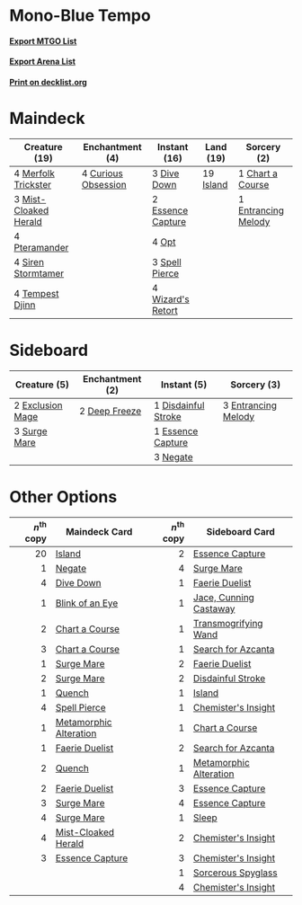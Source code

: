 # Mono-Blue Tempo

#### [Export MTGO List](../collection/Mono-Blue%20Tempo/Mono-Blue%20Tempo.txt)
#### [Export Arena List](../collection/Mono-Blue%20Tempo/Mono-Blue%20Tempo_arena.txt)
#### [Print on decklist.org](http://decklist.org/?deckmain=1%09Chart%20a%20Course%0A4%09Curious%20Obsession%0A3%09Dive%20Down%0A1%09Entrancing%20Melody%0A2%09Essence%20Capture%0A19%09Island%0A4%09Merfolk%20Trickster%0A3%09Mist-Cloaked%20Herald%0A4%09Opt%0A4%09Pteramander%0A4%09Siren%20Stormtamer%0A3%09Spell%20Pierce%0A4%09Tempest%20Djinn%0A4%09Wizard's%20Retort&deckside=2%09Deep%20Freeze%0A1%09Disdainful%20Stroke%0A3%09Entrancing%20Melody%0A1%09Essence%20Capture%0A2%09Exclusion%20Mage%0A3%09Negate%0A3%09Surge%20Mare)
# Maindeck

|                                         Creature (19)                                          |                                       Enchantment (4)                                        |                                        Instant (16)                                        |                                     Land (19)                                      |                                         Sorcery (2)                                          |
|------------------------------------------------------------------------------------------------|----------------------------------------------------------------------------------------------|--------------------------------------------------------------------------------------------|------------------------------------------------------------------------------------|----------------------------------------------------------------------------------------------|
|4 [Merfolk Trickster](http://gatherer.wizards.com/Pages/Card/Details.aspx?multiverseid=442944)  |4 [Curious Obsession](http://gatherer.wizards.com/Pages/Card/Details.aspx?multiverseid=439692)|3 [Dive Down](http://gatherer.wizards.com/Pages/Card/Details.aspx?multiverseid=435205)      |19 [Island](http://gatherer.wizards.com/Pages/Card/Details.aspx?multiverseid=439857)|1 [Chart a Course](http://gatherer.wizards.com/Pages/Card/Details.aspx?multiverseid=435200)   |
|3 [Mist-Cloaked Herald](http://gatherer.wizards.com/Pages/Card/Details.aspx?multiverseid=450257)|                                                                                              |2 [Essence Capture](http://gatherer.wizards.com/Pages/Card/Details.aspx?multiverseid=457181)|                                                                                    |1 [Entrancing Melody](http://gatherer.wizards.com/Pages/Card/Details.aspx?multiverseid=435207)|
|4 [Pteramander](http://gatherer.wizards.com/Pages/Card/Details.aspx?multiverseid=457191)        |                                                                                              |4 [Opt](http://gatherer.wizards.com/Pages/Card/Details.aspx?multiverseid=442948)            |                                                                                    |                                                                                              |
|4 [Siren Stormtamer](http://gatherer.wizards.com/Pages/Card/Details.aspx?multiverseid=435232)   |                                                                                              |3 [Spell Pierce](http://gatherer.wizards.com/Pages/Card/Details.aspx?multiverseid=425876)   |                                                                                    |                                                                                              |
|4 [Tempest Djinn](http://gatherer.wizards.com/Pages/Card/Details.aspx?multiverseid=442956)      |                                                                                              |4 [Wizard's Retort](http://gatherer.wizards.com/Pages/Card/Details.aspx?multiverseid=442963)|                                                                                    |                                                                                              |


# Sideboard

|                                       Creature (5)                                        |                                    Enchantment (2)                                     |                                         Instant (5)                                          |                                         Sorcery (3)                                          |
|-------------------------------------------------------------------------------------------|----------------------------------------------------------------------------------------|----------------------------------------------------------------------------------------------|----------------------------------------------------------------------------------------------|
|2 [Exclusion Mage](http://gatherer.wizards.com/Pages/Card/Details.aspx?multiverseid=447191)|2 [Deep Freeze](http://gatherer.wizards.com/Pages/Card/Details.aspx?multiverseid=442938)|1 [Disdainful Stroke](http://gatherer.wizards.com/Pages/Card/Details.aspx?multiverseid=420705)|3 [Entrancing Melody](http://gatherer.wizards.com/Pages/Card/Details.aspx?multiverseid=435207)|
|3 [Surge Mare](http://gatherer.wizards.com/Pages/Card/Details.aspx?multiverseid=447213)    |                                                                                        |1 [Essence Capture](http://gatherer.wizards.com/Pages/Card/Details.aspx?multiverseid=457181)  |                                                                                              |
|                                                                                           |                                                                                        |3 [Negate](http://gatherer.wizards.com/Pages/Card/Details.aspx?multiverseid=423707)           |                                                                                              |


# Other Options

|*n*<sup>th</sup> copy|                                          Maindeck Card                                          |*n*<sup>th</sup> copy|                                         Sideboard Card                                          |
|--------------------:|-------------------------------------------------------------------------------------------------|--------------------:|-------------------------------------------------------------------------------------------------|
|                   20|[Island](http://gatherer.wizards.com/Pages/Card/Details.aspx?multiverseid=439857)                |                    2|[Essence Capture](http://gatherer.wizards.com/Pages/Card/Details.aspx?multiverseid=457181)       |
|                    1|[Negate](http://gatherer.wizards.com/Pages/Card/Details.aspx?multiverseid=423707)                |                    4|[Surge Mare](http://gatherer.wizards.com/Pages/Card/Details.aspx?multiverseid=447213)            |
|                    4|[Dive Down](http://gatherer.wizards.com/Pages/Card/Details.aspx?multiverseid=435205)             |                    1|[Faerie Duelist](http://gatherer.wizards.com/Pages/Card/Details.aspx?multiverseid=457183)        |
|                    1|[Blink of an Eye](http://gatherer.wizards.com/Pages/Card/Details.aspx?multiverseid=442934)       |                    1|[Jace, Cunning Castaway](http://gatherer.wizards.com/Pages/Card/Details.aspx?multiverseid=435212)|
|                    2|[Chart a Course](http://gatherer.wizards.com/Pages/Card/Details.aspx?multiverseid=435200)        |                    1|[Transmogrifying Wand](http://gatherer.wizards.com/Pages/Card/Details.aspx?multiverseid=447384)  |
|                    3|[Chart a Course](http://gatherer.wizards.com/Pages/Card/Details.aspx?multiverseid=435200)        |                    1|[Search for Azcanta](http://gatherer.wizards.com/Pages/Card/Details.aspx?multiverseid=435226)    |
|                    1|[Surge Mare](http://gatherer.wizards.com/Pages/Card/Details.aspx?multiverseid=447213)            |                    2|[Faerie Duelist](http://gatherer.wizards.com/Pages/Card/Details.aspx?multiverseid=457183)        |
|                    2|[Surge Mare](http://gatherer.wizards.com/Pages/Card/Details.aspx?multiverseid=447213)            |                    2|[Disdainful Stroke](http://gatherer.wizards.com/Pages/Card/Details.aspx?multiverseid=420705)     |
|                    1|[Quench](http://gatherer.wizards.com/Pages/Card/Details.aspx?multiverseid=457192)                |                    1|[Island](http://gatherer.wizards.com/Pages/Card/Details.aspx?multiverseid=439857)                |
|                    4|[Spell Pierce](http://gatherer.wizards.com/Pages/Card/Details.aspx?multiverseid=425876)          |                    1|[Chemister's Insight](http://gatherer.wizards.com/Pages/Card/Details.aspx?multiverseid=452782)   |
|                    1|[Metamorphic Alteration](http://gatherer.wizards.com/Pages/Card/Details.aspx?multiverseid=447196)|                    1|[Chart a Course](http://gatherer.wizards.com/Pages/Card/Details.aspx?multiverseid=435200)        |
|                    1|[Faerie Duelist](http://gatherer.wizards.com/Pages/Card/Details.aspx?multiverseid=457183)        |                    2|[Search for Azcanta](http://gatherer.wizards.com/Pages/Card/Details.aspx?multiverseid=435226)    |
|                    2|[Quench](http://gatherer.wizards.com/Pages/Card/Details.aspx?multiverseid=457192)                |                    1|[Metamorphic Alteration](http://gatherer.wizards.com/Pages/Card/Details.aspx?multiverseid=447196)|
|                    2|[Faerie Duelist](http://gatherer.wizards.com/Pages/Card/Details.aspx?multiverseid=457183)        |                    3|[Essence Capture](http://gatherer.wizards.com/Pages/Card/Details.aspx?multiverseid=457181)       |
|                    3|[Surge Mare](http://gatherer.wizards.com/Pages/Card/Details.aspx?multiverseid=447213)            |                    4|[Essence Capture](http://gatherer.wizards.com/Pages/Card/Details.aspx?multiverseid=457181)       |
|                    4|[Surge Mare](http://gatherer.wizards.com/Pages/Card/Details.aspx?multiverseid=447213)            |                    1|[Sleep](http://gatherer.wizards.com/Pages/Card/Details.aspx?multiverseid=405385)                 |
|                    4|[Mist-Cloaked Herald](http://gatherer.wizards.com/Pages/Card/Details.aspx?multiverseid=450257)   |                    2|[Chemister's Insight](http://gatherer.wizards.com/Pages/Card/Details.aspx?multiverseid=452782)   |
|                    3|[Essence Capture](http://gatherer.wizards.com/Pages/Card/Details.aspx?multiverseid=457181)       |                    3|[Chemister's Insight](http://gatherer.wizards.com/Pages/Card/Details.aspx?multiverseid=452782)   |
|                     |                                                                                                 |                    1|[Sorcerous Spyglass](http://gatherer.wizards.com/Pages/Card/Details.aspx?multiverseid=435407)    |
|                     |                                                                                                 |                    4|[Chemister's Insight](http://gatherer.wizards.com/Pages/Card/Details.aspx?multiverseid=452782)   |


